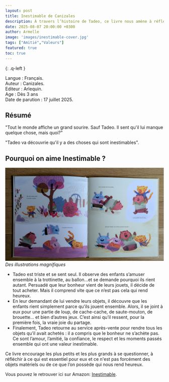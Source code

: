 ```yaml
---
layout: post
title: Inestimable de Canizales
description: À travers l’histoire de Tadeo, ce livre nous amène à réfléchir sur ce qui rend véritablement heureux. Il montre qu’au-delà des objets matériels, ce sont l’amour, l’amitié, la confiance, le respect et les petits instants partagés qui ont une valeur inestimable. Autant de belles valeurs que j’ai à cœur de transmettre à mon fils.
date: 2025-08-07 20:00:00 +0300
author: Armelle
image: 'images/inestimable-cover.jpg'
tags: ["Amitié","Valeurs"]
featured: true
toc: true
---
```


{: .q-left }

Langue : Français.    
Auteur : Canizales.    
Editeur : Arlequin.           
Age : Dès 3 ans                          
Date de parution :  17 juillet 2025.        

## Résumé

"Tout le monde affiche un grand sourire. Sauf Tadeo. Il sent qu'il lui manque quelque chose, mais quoi?"

"Tadeo va découvrie qu'il y a des choses qui sont inestimables".

## Pourquoi on aime Inestimable ?

![Des illustrations magnifiques](images/inestimable-int.jpg)
*Des illustrations magnifiques*
- Tadeo est triste et se sent seul. Il observe des enfants s’amuser ensemble à la trottinette, au ballon...et se demande pourquoi ils rient autant. Persuadé que leur bonheur vient de leurs jouets, il décide de tout acheter. Mais il comprend vite que ce n’est pas cela qui rend heureux.
- En leur demandant de lui vendre leurs objets, il découvre que les enfants rient simplement parce qu’ils jouent ensemble. Alors, il se joint à eux pour une partie de loup, de cache-cache, de saute-mouton, de brouette… et bien d’autres jeux. C’est ainsi qu’il ressent, pour la première fois, la vraie joie du partage.
- Finalement, Tadeo retourne au service après-vente pour rendre tous les objets qu’il avait achetés : il a compris que le bonheur ne s’achète pas. Ce sont l’amour, l’amitié, la confiance, le respect et les moments passés ensemble qui ont une valeur inestimable. 

Ce livre encourage les plus petits et les plus grands à se questionner, à réfléchir à ce qui est essentiel pour eux et ce n'est pas forcément des objets matériels ou de ce que l’on possède qui nous rend heureux.

Vous pouvez le retrouver ici sur Amazon: [Inestimable](https://amzn.to/4p71Zm7).



